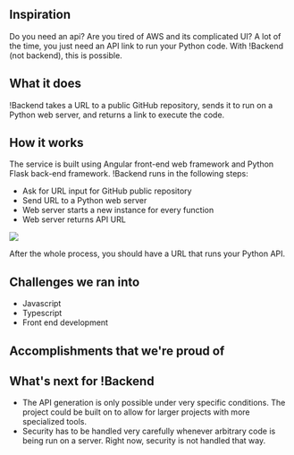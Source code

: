 ## Inspiration
Do you need an api? Are you tired of AWS and its complicated UI? A lot of the time, you just need an API link to run your Python code. With !Backend (not backend), this is possible.

## What it does
!Backend takes a URL to a public GitHub repository, sends it to run on a Python web server, and returns a link to execute the code.

## How it works
The service is built using Angular front-end web framework and Python Flask back-end framework. 
!Backend runs in the following steps:
  
  + Ask for URL input for GitHub public repository
  + Send URL to a Python web server
  + Web server starts a new instance for every function
  + Web server returns API URL

![](diaram.jpg)

After the whole process, you should have a URL that runs your Python API.

## Challenges we ran into
+ Javascript
+ Typescript
+ Front end development

## Accomplishments that we're proud of

## What's next for !Backend
+ The API generation is only possible under very specific conditions. The project could be built on to allow for larger projects with more specialized tools.
+ Security has to be handled very carefully whenever arbitrary code is being run on a server. Right now, security is not handled that way.


